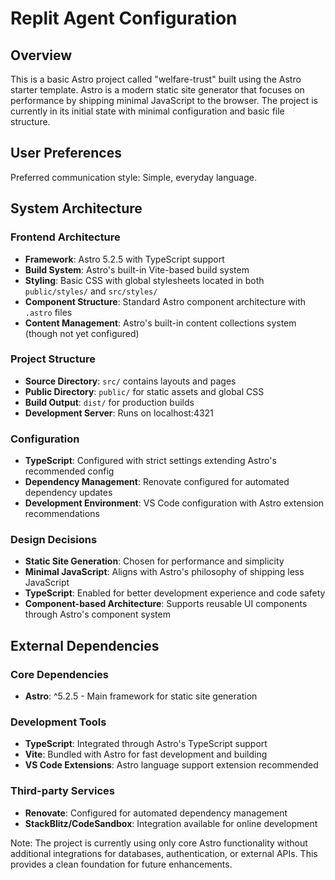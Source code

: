# Replit Agent Configuration

## Overview

This is a basic Astro project called "welfare-trust" built using the Astro starter template. Astro is a modern static site generator that focuses on performance by shipping minimal JavaScript to the browser. The project is currently in its initial state with minimal configuration and basic file structure.

## User Preferences

Preferred communication style: Simple, everyday language.

## System Architecture

### Frontend Architecture
- **Framework**: Astro 5.2.5 with TypeScript support
- **Build System**: Astro's built-in Vite-based build system
- **Styling**: Basic CSS with global stylesheets located in both `public/styles/` and `src/styles/`
- **Component Structure**: Standard Astro component architecture with `.astro` files
- **Content Management**: Astro's built-in content collections system (though not yet configured)

### Project Structure
- **Source Directory**: `src/` contains layouts and pages
- **Public Directory**: `public/` for static assets and global CSS
- **Build Output**: `dist/` for production builds
- **Development Server**: Runs on localhost:4321

### Configuration
- **TypeScript**: Configured with strict settings extending Astro's recommended config
- **Dependency Management**: Renovate configured for automated dependency updates
- **Development Environment**: VS Code configuration with Astro extension recommendations

### Design Decisions
- **Static Site Generation**: Chosen for performance and simplicity
- **Minimal JavaScript**: Aligns with Astro's philosophy of shipping less JavaScript
- **TypeScript**: Enabled for better development experience and code safety
- **Component-based Architecture**: Supports reusable UI components through Astro's component system

## External Dependencies

### Core Dependencies
- **Astro**: ^5.2.5 - Main framework for static site generation

### Development Tools
- **TypeScript**: Integrated through Astro's TypeScript support
- **Vite**: Bundled with Astro for fast development and building
- **VS Code Extensions**: Astro language support extension recommended

### Third-party Services
- **Renovate**: Configured for automated dependency management
- **StackBlitz/CodeSandbox**: Integration available for online development

Note: The project is currently using only core Astro functionality without additional integrations for databases, authentication, or external APIs. This provides a clean foundation for future enhancements.